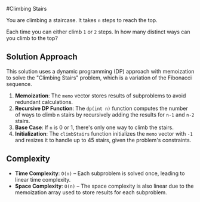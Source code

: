 #Climbing Stairs

You are climbing a staircase. It takes `n` steps to reach the top.

Each time you can either climb `1` or `2` steps. In how many distinct ways can you climb to the top?

## Solution Approach
This solution uses a dynamic programming (DP) approach with memoization to solve the "Climbing Stairs" problem, which is a variation of the Fibonacci sequence.

1. **Memoization**: The `memo` vector stores results of subproblems to avoid redundant calculations.
2. **Recursive DP Function**: The `dp(int n)` function computes the number of ways to climb `n` stairs by recursively adding the results for `n-1` and `n-2` stairs.
3. **Base Case**: If `n` is 0 or 1, there's only one way to climb the stairs.
4. **Initialization**: The `climbStairs` function initializes the `memo` vector with `-1` and resizes it to handle up to 45 stairs, given the problem's constraints.

## Complexity
- **Time Complexity**: `O(n)` – Each subproblem is solved once, leading to linear time complexity.
- **Space Complexity**: `O(n)` – The space complexity is also linear due to the memoization array used to store results for each subproblem.
